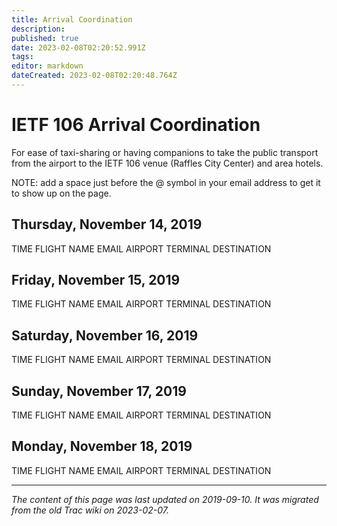 ```yaml
---
title: Arrival Coordination
description: 
published: true
date: 2023-02-08T02:20:52.991Z
tags: 
editor: markdown
dateCreated: 2023-02-08T02:20:48.764Z
---
```


# IETF 106 Arrival Coordination
For ease of taxi-sharing or having companions to take the public transport from the airport to the IETF 106 venue (Raffles City Center) and area hotels.

NOTE: add a space just before the @ symbol in your email address to get it to show up on the page.

## Thursday, November 14, 2019

TIME	FLIGHT	NAME	EMAIL	AIRPORT	TERMINAL	DESTINATION
## Friday, November 15, 2019

TIME	FLIGHT	NAME	EMAIL	AIRPORT	TERMINAL	DESTINATION
## Saturday, November 16, 2019

TIME	FLIGHT	NAME	EMAIL	AIRPORT	TERMINAL	DESTINATION
## Sunday, November 17, 2019

TIME	FLIGHT	NAME	EMAIL	AIRPORT	TERMINAL	DESTINATION
## Monday, November 18, 2019

TIME	FLIGHT	NAME	EMAIL	AIRPORT	TERMINAL	DESTINATION
&nbsp;
&nbsp;
&nbsp;

---

*The content of this page was last updated on 2019-09-10. It was migrated from the old Trac wiki on 2023-02-07.*